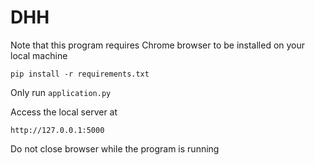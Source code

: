 # DHH
Note that this program requires Chrome browser to be installed on your local machine
```
pip install -r requirements.txt
```
Only run `application.py`

Access the local server at 
```
http://127.0.0.1:5000
```

Do not close browser while the program is running
